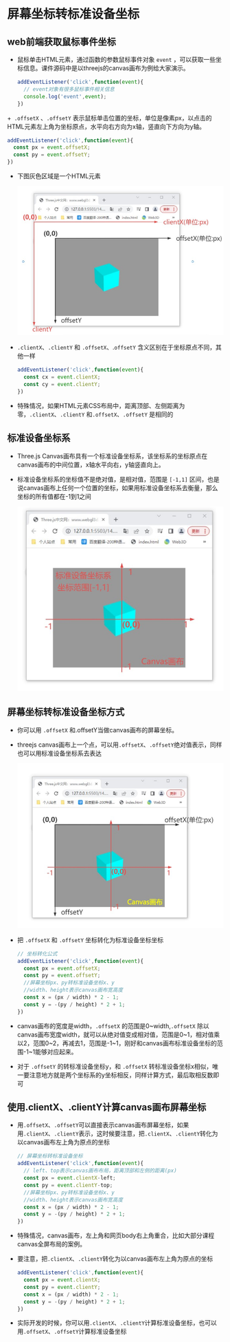 # 屏幕坐标转标准设备坐标

## web前端获取鼠标事件坐标

+ 鼠标单击HTML元素，通过函数的参数鼠标事件对象 `event` ，可以获取一些坐标信息。课件源码中是以threejs的canvas画布为例给大家演示。

  ```js
  addEventListener('click',function(event){
    // event对象有很多鼠标事件相关信息
    console.log('event',event);
  })
  ```

+` .offsetX` 、`.offsetY` 表示鼠标单击位置的坐标，单位是像素px，以点击的HTML元素左上角为坐标原点，水平向右方向为x轴，竖直向下方向为y轴。

  ```js
  addEventListener('click',function(event){
    const px = event.offsetX;
    const py = event.offsetY;
  })
  ```

+ 下图灰色区域是一个HTML元素

  ![client、offset坐标系](./images/client、offset坐标系.jpg)

+ `.clientX`、`.clientY` 和 `.offsetX`、.`offsetY` 含义区别在于坐标原点不同，其他一样

  ```js
  addEventListener('click',function(event){
    const cx = event.clientX;
    const cy = event.clientY;
  })
  ```

+ 特殊情况，如果HTML元素CSS布局中，距离顶部、左侧距离为零，`.clientX`、`.clientY` 和`.offsetX`、`.offsetY` 是相同的

## 标准设备坐标系

+ Three.js Canvas画布具有一个标准设备坐标系，该坐标系的坐标原点在canvas画布的中间位置，x轴水平向右，y轴竖直向上。

+ 标准设备坐标系的坐标值不是绝对值，是相对值，范围是 `[-1,1]` 区间，也是说canvas画布上任何一个位置的坐标，如果用标准设备坐标系去衡量，那么坐标的所有值都在-1到1之间

  ![WebGL标准设备坐标](images/WebGL标准设备坐标.jpg)

## 屏幕坐标转标准设备坐标方式

+ 你可以用 `.offsetX` 和.offsetY当做canvas画布的屏幕坐标。

+ threejs canvas画布上一个点，可以用`.offsetX`、`.offsetY`绝对值表示，同样也可以用标准设备坐标系去表达

  ![屏幕坐标转标准设备坐标](images/屏幕坐标转标准设备坐标.jpg)

+ 把 `.offsetX` 和 `.offsetY` 坐标转化为标准设备坐标坐标

  ```js
  // 坐标转化公式
  addEventListener('click',function(event){
    const px = event.offsetX;
    const py = event.offsetY;
    //屏幕坐标px、py转标准设备坐标x、y
    //width、height表示canvas画布宽高度
    const x = (px / width) * 2 - 1;
    const y = -(py / height) * 2 + 1;
  })
  ```

+ canvas画布的宽度是width，`.offsetX` 的范围是0~width,`.offsetX` 除以canvas画布宽度width，就可以从绝对值变成相对值，范围是0~1，相对值乘以2，范围0~2，再减去1，范围是-1~1，刚好和canvas画布标准设备坐标的范围-1~1能够对应起来。

+ 对于 `.offsetY` 的转标准设备坐标y，和 `.offsetX` 转标准设备坐标x相似，唯一要注意地方就是两个坐标系的y坐标相反，同样计算方式，最后取相反数即可

## 使用.clientX、.clientY计算canvas画布屏幕坐标

+ 用`.offsetX`、`.offsetY`可以直接表示canvas画布屏幕坐标，如果用`.clientX`、`.clientY`表示，这时候要注意，把`.clientX`、`.clientY`转化为以canvas画布左上角为原点的坐标

  ```js
  // 屏幕坐标转标准设备坐标
  addEventListener('click',function(event){
    // left、top表示canvas画布布局，距离顶部和左侧的距离(px)
    const px = event.clientX-left;
    const py = event.clientY-top;
    //屏幕坐标px、py转标准设备坐标x、y
    //width、height表示canvas画布宽高度
    const x = (px / width) * 2 - 1;
    const y = -(py / height) * 2 + 1;
  })
  ```

+ 特殊情况，canvas画布，左上角和网页body右上角重合，比如大部分课程canvas全屏布局的案例。

+ 要注意，把`.clientX`、`.clientY`转化为以canvas画布左上角为原点的坐标

  ```js
  addEventListener('click',function(event){
    const px = event.clientX;
    const py = event.clientY;
    const x = (px / width) * 2 - 1;
    const y = -(py / height) * 2 + 1;
  })
  ```

+ 实际开发的时候，你可以用`.clientX`、`.clientY`计算标准设备坐标，也可以用`.offsetX`、`.offsetY`计算标准设备坐标

